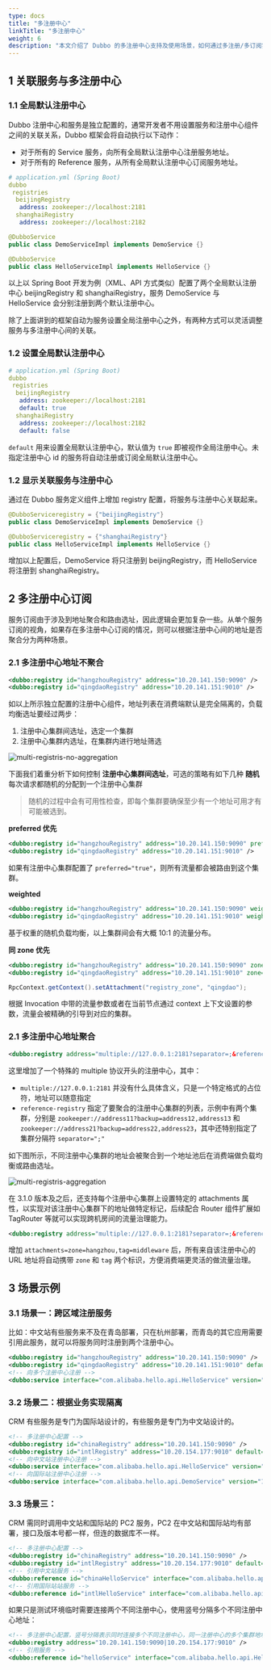 ```yaml
---
type: docs
title: "多注册中心"
linkTitle: "多注册中心"
weight: 6
description: "本文介绍了 Dubbo 的多注册中心支持及使用场景，如何通过多注册/多订阅实现跨区域服务部署、服务迁移等，也描述了同机房有限等跨机房流量调度的实现方式。"
---
```


## 1 关联服务与多注册中心

### 1.1 全局默认注册中心

Dubbo 注册中心和服务是独立配置的，通常开发者不用设置服务和注册中心组件之间的关联关系，Dubbo 框架会将自动执行以下动作：
* 对于所有的 Service 服务，向所有全局默认注册中心注册服务地址。
* 对于所有的 Reference 服务，从所有全局默认注册中心订阅服务地址。

```yml
# application.yml (Spring Boot)
dubbo
 registries
  beijingRegistry
   address: zookeeper://localhost:2181
  shanghaiRegistry
   address: zookeeper://localhost:2182
```

```java
@DubboService
public class DemoServiceImpl implements DemoService {}

@DubboService
public class HelloServiceImpl implements HelloService {}
```

以上以 Spring Boot 开发为例（XML、API 方式类似）配置了两个全局默认注册中心 beijingRegistry 和 shanghaiRegistry，服务 DemoService 与 HelloService 会分别注册到两个默认注册中心。

除了上面讲到的框架自动为服务设置全局注册中心之外，有两种方式可以灵活调整服务与多注册中心间的关联。

### 1.2 设置全局默认注册中心
```yml
# application.yml (Spring Boot)
dubbo
 registries
  beijingRegistry
   address: zookeeper://localhost:2181
   default: true
  shanghaiRegistry
   address: zookeeper://localhost:2182
   default: false
```

`default` 用来设置全局默认注册中心，默认值为 `true` 即被视作全局注册中心。未指定注册中心 id 的服务将自动注册或订阅全局默认注册中心。

### 1.2 显示关联服务与注册中心

通过在 Dubbo 服务定义组件上增加 registry 配置，将服务与注册中心关联起来。

```java
@DubboServiceregistry = {"beijingRegistry"}
public class DemoServiceImpl implements DemoService {}

@DubboServiceregistry = {"shanghaiRegistry"}
public class HelloServiceImpl implements HelloService {}
```

增加以上配置后，DemoService 将只注册到 beijingRegistry，而 HelloService 将注册到 shanghaiRegistry。

## 2 多注册中心订阅

服务订阅由于涉及到地址聚合和路由选址，因此逻辑会更加复杂一些。从单个服务订阅的视角，如果存在多注册中心订阅的情况，则可以根据注册中心间的地址是否聚合分为两种场景。

### 2.1 多注册中心地址不聚合

```xml
<dubbo:registry id="hangzhouRegistry" address="10.20.141.150:9090" />
<dubbo:registry id="qingdaoRegistry" address="10.20.141.151:9010" />
```

如以上所示独立配置的注册中心组件，地址列表在消费端默认是完全隔离的，负载均衡选址要经过两步：
1. 注册中心集群间选址，选定一个集群
2. 注册中心集群内选址，在集群内进行地址筛选

![multi-registris-no-aggregation](/imgs/v3/registry/no-aggregation.png)

下面我们着重分析下如何控制 **注册中心集群间选址**，可选的策略有如下几种
**随机**
每次请求都随机的分配到一个注册中心集群

> 随机的过程中会有可用性检查，即每个集群要确保至少有一个地址可用才有可能被选到。

**preferred 优先**
```xml
<dubbo:registry id="hangzhouRegistry" address="10.20.141.150:9090" preferred="true"/>
<dubbo:registry id="qingdaoRegistry" address="10.20.141.151:9010" />
```
如果有注册中心集群配置了 `preferred="true"`，则所有流量都会被路由到这个集群。

**weighted**
```xml
<dubbo:registry id="hangzhouRegistry" address="10.20.141.150:9090" weight="100"/>
<dubbo:registry id="qingdaoRegistry" address="10.20.141.151:9010" weight="10" />
```

基于权重的随机负载均衡，以上集群间会有大概 10:1 的流量分布。

**同 zone 优先**
```xml
<dubbo:registry id="hangzhouRegistry" address="10.20.141.150:9090" zone="hangzhou" />
<dubbo:registry id="qingdaoRegistry" address="10.20.141.151:9010" zone="qingdao" />
```

```java
RpcContext.getContext().setAttachment("registry_zone", "qingdao");
```

根据 Invocation 中带的流量参数或者在当前节点通过 context 上下文设置的参数，流量会被精确的引导到对应的集群。

### 2.1 多注册中心地址聚合
```xml
<dubbo:registry address="multiple://127.0.0.1:2181?separator=;&reference-registry=zookeeper://address11?backup=address12,address13;zookeeper://address21?backup=address22,address23" />
```

这里增加了一个特殊的 multiple 协议开头的注册中心，其中：
* `multiple://127.0.0.1:2181` 并没有什么具体含义，只是一个特定格式的占位符，地址可以随意指定
* `reference-registry` 指定了要聚合的注册中心集群的列表，示例中有两个集群，分别是 `zookeeper://address11?backup=address12,address13` 和 `zookeeper://address21?backup=address22,address23`，其中还特别指定了集群分隔符 `separator=";"`

如下图所示，不同注册中心集群的地址会被聚合到一个地址池后在消费端做负载均衡或路由选址。

![multi-registris-aggregation](/imgs/v3/registry/aggregation.png)

在 3.1.0 版本及之后，还支持每个注册中心集群上设置特定的 attachments 属性，以实现对该注册中心集群下的地址做特定标记，后续配合 Router 组件扩展如 TagRouter 等就可以实现跨机房间的流量治理能力。

```xml
<dubbo:registry address="multiple://127.0.0.1:2181?separator=;&reference-registry=zookeeper://address11?attachments=zone=hangzhou,tag=middleware;zookeeper://address21" />
```

增加 `attachments=zone=hangzhou,tag=middleware` 后，所有来自该注册中心的 URL 地址将自动携带 `zone` 和 `tag` 两个标识，方便消费端更灵活的做流量治理。

## 3 场景示例

### 3.1 场景一：跨区域注册服务

比如：中文站有些服务来不及在青岛部署，只在杭州部署，而青岛的其它应用需要引用此服务，就可以将服务同时注册到两个注册中心。

```xml
<dubbo:registry id="hangzhouRegistry" address="10.20.141.150:9090" />
<dubbo:registry id="qingdaoRegistry" address="10.20.141.151:9010" default="false" />
<!-- 向多个注册中心注册 -->
<dubbo:service interface="com.alibaba.hello.api.HelloService" version="1.0.0" ref="helloService" registry="hangzhouRegistry,qingdaoRegistry" />
```

### 3.2 场景二：根据业务实现隔离

CRM 有些服务是专门为国际站设计的，有些服务是专门为中文站设计的。

```xml
<!-- 多注册中心配置 -->
<dubbo:registry id="chinaRegistry" address="10.20.141.150:9090" />
<dubbo:registry id="intlRegistry" address="10.20.154.177:9010" default="false" />
<!-- 向中文站注册中心注册 -->
<dubbo:service interface="com.alibaba.hello.api.HelloService" version="1.0.0" ref="helloService" registry="chinaRegistry" />
<!-- 向国际站注册中心注册 -->
<dubbo:service interface="com.alibaba.hello.api.DemoService" version="1.0.0" ref="demoService" registry="intlRegistry" />
```

### 3.3 场景三：

CRM 需同时调用中文站和国际站的 PC2 服务，PC2 在中文站和国际站均有部署，接口及版本号都一样，但连的数据库不一样。

```xml
<!-- 多注册中心配置 -->
<dubbo:registry id="chinaRegistry" address="10.20.141.150:9090" />
<dubbo:registry id="intlRegistry" address="10.20.154.177:9010" default="false" />
<!-- 引用中文站服务 -->
<dubbo:reference id="chinaHelloService" interface="com.alibaba.hello.api.HelloService" version="1.0.0" registry="chinaRegistry" />
<!-- 引用国际站站服务 -->
<dubbo:reference id="intlHelloService" interface="com.alibaba.hello.api.HelloService" version="1.0.0" registry="intlRegistry" />
```

如果只是测试环境临时需要连接两个不同注册中心，使用竖号分隔多个不同注册中心地址：

```xml
<!-- 多注册中心配置，竖号分隔表示同时连接多个不同注册中心，同一注册中心的多个集群地址用逗号分隔 -->
<dubbo:registry address="10.20.141.150:9090|10.20.154.177:9010" />
<!-- 引用服务 -->
<dubbo:reference id="helloService" interface="com.alibaba.hello.api.HelloService" version="1.0.0" />
```





